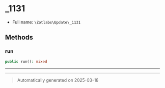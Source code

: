 
# _1131





* Full name: `\Zotlabs\Update\_1131`




## Methods


### run



```php
public run(): mixed
```












***


***
> Automatically generated on 2025-03-18
